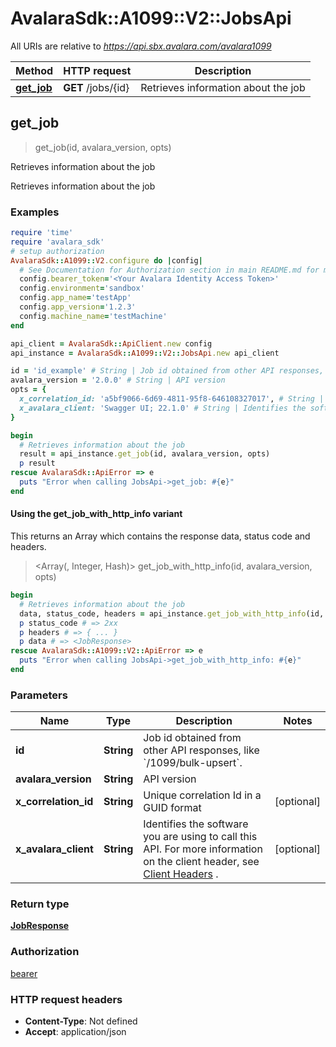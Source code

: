 # AvalaraSdk::A1099::V2::JobsApi

All URIs are relative to *https://api.sbx.avalara.com/avalara1099*

| Method | HTTP request | Description |
| ------ | ------------ | ----------- |
| [**get_job**](JobsApi.md#get_job) | **GET** /jobs/{id} | Retrieves information about the job |


## get_job

> <JobResponse> get_job(id, avalara_version, opts)

Retrieves information about the job

Retrieves information about the job

### Examples

```ruby
require 'time'
require 'avalara_sdk'
# setup authorization
AvalaraSdk::A1099::V2.configure do |config|
  # See Documentation for Authorization section in main README.md for more auth examples.
  config.bearer_token='<Your Avalara Identity Access Token>'
  config.environment='sandbox'
  config.app_name='testApp'
  config.app_version='1.2.3'
  config.machine_name='testMachine'
end

api_client = AvalaraSdk::ApiClient.new config
api_instance = AvalaraSdk::A1099::V2::JobsApi.new api_client

id = 'id_example' # String | Job id obtained from other API responses, like `/1099/bulk-upsert`.
avalara_version = '2.0.0' # String | API version
opts = {
  x_correlation_id: 'a5bf9066-6d69-4811-95f8-646108327017', # String | Unique correlation Id in a GUID format
  x_avalara_client: 'Swagger UI; 22.1.0' # String | Identifies the software you are using to call this API. For more information on the client header, see [Client Headers](https://developer.avalara.com/avatax/client-headers/) .
}

begin
  # Retrieves information about the job
  result = api_instance.get_job(id, avalara_version, opts)
  p result
rescue AvalaraSdk::ApiError => e
  puts "Error when calling JobsApi->get_job: #{e}"
end
```

#### Using the get_job_with_http_info variant

This returns an Array which contains the response data, status code and headers.

> <Array(<JobResponse>, Integer, Hash)> get_job_with_http_info(id, avalara_version, opts)

```ruby
begin
  # Retrieves information about the job
  data, status_code, headers = api_instance.get_job_with_http_info(id, avalara_version, opts)
  p status_code # => 2xx
  p headers # => { ... }
  p data # => <JobResponse>
rescue AvalaraSdk::A1099::V2::ApiError => e
  puts "Error when calling JobsApi->get_job_with_http_info: #{e}"
end
```

### Parameters

| Name | Type | Description | Notes |
| ---- | ---- | ----------- | ----- |
| **id** | **String** | Job id obtained from other API responses, like &#x60;/1099/bulk-upsert&#x60;. |  |
| **avalara_version** | **String** | API version |  |
| **x_correlation_id** | **String** | Unique correlation Id in a GUID format | [optional] |
| **x_avalara_client** | **String** | Identifies the software you are using to call this API. For more information on the client header, see [Client Headers](https://developer.avalara.com/avatax/client-headers/) . | [optional] |

### Return type

[**JobResponse**](JobResponse.md)

### Authorization

[bearer](../../../README.md#documentation-for-authorization)

### HTTP request headers

- **Content-Type**: Not defined
- **Accept**: application/json

